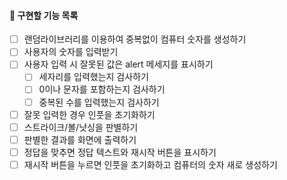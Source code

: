 #### 📌 구현할 기능 목록

- [ ] 랜덤라이브러리를 이용하여 중복없이 컴퓨터 숫자를 생성하기
- [ ] 사용자의 숫자를 입력받기
- [ ] 사용자 입력 시 잘못된 값은 alert 메세지를 표시하기
  - [ ] 세자리를 입력했는지 검사하기
  - [ ] 0이나 문자를 포함하는지 검사하기
  - [ ] 중복된 수를 입력했는지 검사하기
- [ ] 잘못 입력한 경우 인풋을 초기화하기
- [ ] 스트라이크/볼/낫싱을 판별하기
- [ ] 판별한 결과를 화면에 출력하기
- [ ] 정답을 맞추면 정답 텍스트와 재시작 버튼을 표시하기
- [ ] 재시작 버튼을 누르면 인풋을 초기화하고 컴퓨터의 숫자 새로 생성하기
